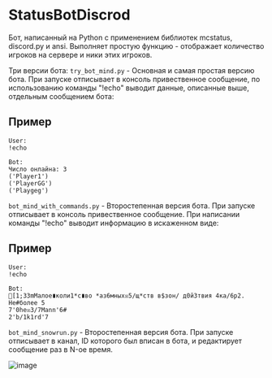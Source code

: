 # StatusBotDiscrod
Бот, написанный на Python с применением библиотек mcstatus, discord.py и ansi. Выполняет простую функцию - отображает количество игроков на сервере и ники этих игроков. 

Три версии бота:
```try_bot_mind.py``` - Основная и самая простая версию бота. При запуске отписывает в консоль привественное сообщение, по использованию команды "!echo" выводит данные, описанные выше, отдельным сообщением бота:

## Пример
```
User:
!echo

Bot:
Число онлайна: 3
('Player1')
('PlayerGG')
('Playgeg')

```

```bot_mind_with_commands.py``` - Второстепенная версия бота. При запуске отписывает в консоль привественное сообщение. При написании команды "!echo" выводит информацию в искаженном виде:

## Пример

```
User:
!echo

Bot:
[1;33mМалое∎коли1*с∎во *аз6мных☒5/щ*ств в$зон/ д0й3твия 4ка/6р2. Не#более 5
7'0he☒3/7Mann'6#
2'b/1k1rd'7

```

```bot_mind_snowrun.py``` - Второстепенная версия бота. При запуске отписывает в канал, ID которого был вписан в бота, и редактирует сообщение раз в N-ое время. 

![image](https://github.com/user-attachments/assets/7b023a29-bb17-4570-a207-23696f71a23e)
